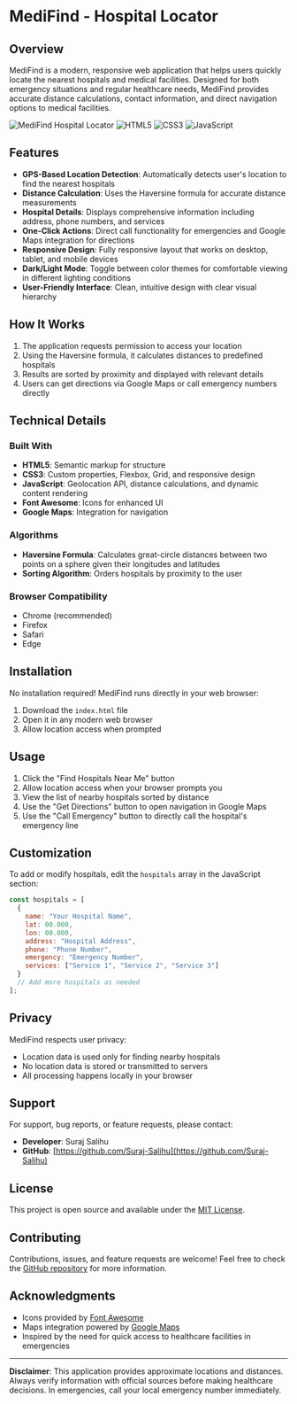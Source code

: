 # MediFind - Hospital Locator

## Overview

MediFind is a modern, responsive web application that helps users quickly locate the nearest hospitals and medical facilities. Designed for both emergency situations and regular healthcare needs, MediFind provides accurate distance calculations, contact information, and direct navigation options to medical facilities.

![MediFind Hospital Locator](https://img.shields.io/badge/Version-1.0.0-blue) ![HTML5](https://img.shields.io/badge/HTML5-E34F26?logo=html5&logoColor=white) ![CSS3](https://img.shields.io/badge/CSS3-1572B6?logo=css3&logoColor=white) ![JavaScript](https://img.shields.io/badge/JavaScript-F7DF1E?logo=javascript&logoColor=black)

## Features
- **GPS-Based Location Detection**: Automatically detects user's location to find the nearest hospitals
- **Distance Calculation**: Uses the Haversine formula for accurate distance measurements
- **Hospital Details**: Displays comprehensive information including address, phone numbers, and services
- **One-Click Actions**: Direct call functionality for emergencies and Google Maps integration for directions
- **Responsive Design**: Fully responsive layout that works on desktop, tablet, and mobile devices
- **Dark/Light Mode**: Toggle between color themes for comfortable viewing in different lighting conditions
- **User-Friendly Interface**: Clean, intuitive design with clear visual hierarchy

## How It Works
1. The application requests permission to access your location
2. Using the Haversine formula, it calculates distances to predefined hospitals
3. Results are sorted by proximity and displayed with relevant details
4. Users can get directions via Google Maps or call emergency numbers directly

## Technical Details

### Built With
- **HTML5**: Semantic markup for structure
- **CSS3**: Custom properties, Flexbox, Grid, and responsive design
- **JavaScript**: Geolocation API, distance calculations, and dynamic content rendering
- **Font Awesome**: Icons for enhanced UI
- **Google Maps**: Integration for navigation

### Algorithms

- **Haversine Formula**: Calculates great-circle distances between two points on a sphere given their longitudes and latitudes
- **Sorting Algorithm**: Orders hospitals by proximity to the user

### Browser Compatibility

- Chrome (recommended)
- Firefox
- Safari
- Edge

## Installation

No installation required! MediFind runs directly in your web browser:

1. Download the `index.html` file
2. Open it in any modern web browser
3. Allow location access when prompted

## Usage

1. Click the "Find Hospitals Near Me" button
2. Allow location access when your browser prompts you
3. View the list of nearby hospitals sorted by distance
4. Use the "Get Directions" button to open navigation in Google Maps
5. Use the "Call Emergency" button to directly call the hospital's emergency line

## Customization

To add or modify hospitals, edit the `hospitals` array in the JavaScript section:

```javascript
const hospitals = [
  { 
    name: "Your Hospital Name", 
    lat: 00.000, 
    lon: 00.000,
    address: "Hospital Address",
    phone: "Phone Number",
    emergency: "Emergency Number",
    services: ["Service 1", "Service 2", "Service 3"]
  }
  // Add more hospitals as needed
];
```

## Privacy

MediFind respects user privacy:
- Location data is used only for finding nearby hospitals
- No location data is stored or transmitted to servers
- All processing happens locally in your browser

## Support

For support, bug reports, or feature requests, please contact:
- **Developer**: Suraj Salihu
- **GitHub**: [https://github.com/Suraj-Salihu](https://github.com/Suraj-Salihu)

## License

This project is open source and available under the [MIT License](LICENSE).

## Contributing

Contributions, issues, and feature requests are welcome! Feel free to check the [GitHub repository](https://github.com/Suraj-Salihu) for more information.

## Acknowledgments

- Icons provided by [Font Awesome](https://fontawesome.com)
- Maps integration powered by [Google Maps](https://developers.google.com/maps)
- Inspired by the need for quick access to healthcare facilities in emergencies

---

**Disclaimer**: This application provides approximate locations and distances. Always verify information with official sources before making healthcare decisions. In emergencies, call your local emergency number immediately.